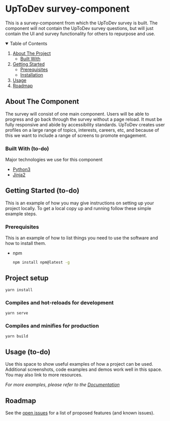 # UpToDev survey-component

This is a survey-component from which the UpToDev survey is built. The component will not contain the UpToDev survey questions, but will just contain the UI and survey functionality for others to repurpose and use. 

<!-- TABLE OF CONTENTS -->
<details open="open">
  <summary>Table of Contents</summary>
  <ol>
    <li>
      <a href="#about-the-project">About The Project</a>
      <ul>
        <li><a href="#built-with">Built With</a></li>
      </ul>
    </li>
    <li>
      <a href="#getting-started">Getting Started</a>
      <ul>
        <li><a href="#prerequisites">Prerequisites</a></li>
        <li><a href="#installation">Installation</a></li>
      </ul>
    </li>
    <li><a href="#usage">Usage</a></li>
    <li><a href="#roadmap">Roadmap</a></li>
  </ol>
</details>

<!-- ABOUT THE COMPONENT -->
## About The Component

The survey will consist of one main component. Users will be able to progress and go back through the survey without a page reload. It must be fully responsive and abide by accessibility standards. UpToDev creates user profiles on a large range of topics, interests, careers, etc, and because of this we want to include a range of screens to promote engagement. 

### Built With (to-do)

Major technologies we use for this component

* [Python3](https://www.python.org/download/releases/3.0/)
* [Jinja2](https://jinja2docs.readthedocs.io/en/stable/)

<!-- GETTING STARTED -->
## Getting Started (to-do)

This is an example of how you may give instructions on setting up your project locally.
To get a local copy up and running follow these simple example steps.

### Prerequisites

This is an example of how to list things you need to use the software and how to install them.
* npm
  ```sh
  npm install npm@latest -g
  ```
## Project setup
```
yarn install
```

### Compiles and hot-reloads for development
```
yarn serve
```

### Compiles and minifies for production
```
yarn build
```

<!-- USAGE EXAMPLES -->
## Usage (to-do)

Use this space to show useful examples of how a project can be used. Additional screenshots, code examples and demos work well in this space. You may also link to more resources.

_For more examples, please refer to the [Documentation](https://example.com)_


<!-- ROADMAP -->
## Roadmap

See the [open issues](https://example.com) for a list of proposed features (and known issues).
